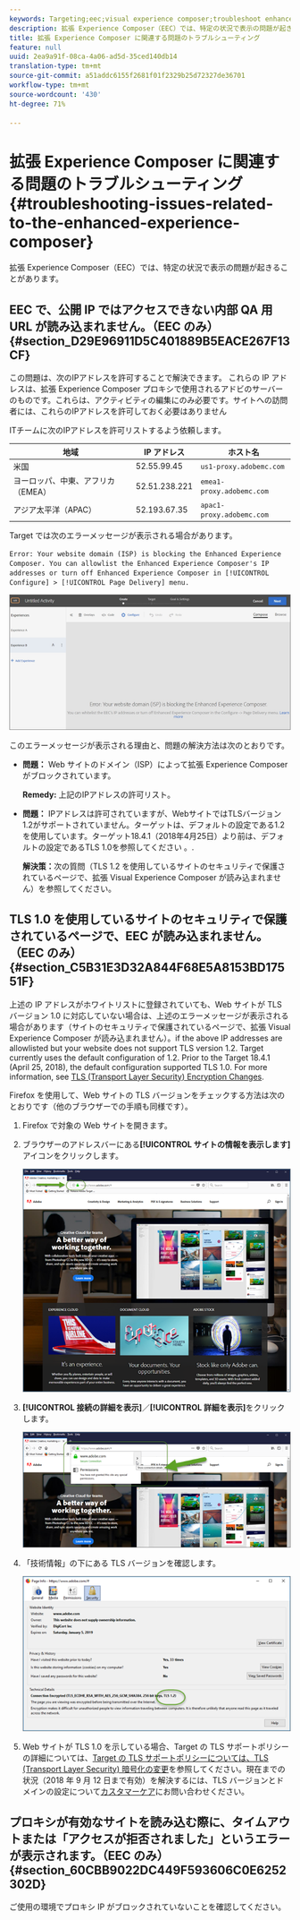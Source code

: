```yaml
---
keywords: Targeting;eec;visual experience composer;troubleshoot enhanced experience composer;troubleshooting
description: 拡張 Experience Composer（EEC）では、特定の状況で表示の問題が起きることがあります。
title: 拡張 Experience Composer に関連する問題のトラブルシューティング
feature: null
uuid: 2ea9a91f-08ca-4a06-ad5d-35ced140db14
translation-type: tm+mt
source-git-commit: a51addc6155f2681f01f2329b25d72327de36701
workflow-type: tm+mt
source-wordcount: '430'
ht-degree: 71%

---
```



# 拡張 Experience Composer に関連する問題のトラブルシューティング{#troubleshooting-issues-related-to-the-enhanced-experience-composer}

拡張 Experience Composer（EEC）では、特定の状況で表示の問題が起きることがあります。

## EEC で、公開 IP ではアクセスできない内部 QA 用 URL が読み込まれません。（EEC のみ）{#section_D29E96911D5C401889B5EACE267F13CF}

この問題は、次のIPアドレスを許可することで解決できます。 これらの IP アドレスは、拡張 Experience Composer プロキシで使用されるアドビのサーバーのものです。これらは、アクティビティの編集にのみ必要です。サイトへの訪問者には、これらのIPアドレスを許可しておく必要はありません

ITチームに次のIPアドレスを許可リストするよう依頼します。

| 地域 | IP アドレス | ホスト名 |
|--- |--- |--- |
| 米国 | 52.55.99.45 | `us1-proxy.adobemc.com` |
| ヨーロッパ、中東、アフリカ（EMEA） | 52.51.238.221 | `emea1-proxy.adobemc.com` |
| アジア太平洋（APAC） | 52.193.67.35 | `apac1-proxy.adobemc.com` |

Target では次のエラーメッセージが表示される場合があります。

`Error: Your website domain (ISP) is blocking the Enhanced Experience Composer. You can allowlist the Enhanced Experience Composer's IP addresses or turn off Enhanced Experience Composer in [!UICONTROL Configure] > [!UICONTROL Page Delivery] menu.`

![](assets/EEC_error.png)

このエラーメッセージが表示される理由と、問題の解決方法は次のとおりです。

* **問題：** Web サイトのドメイン（ISP）によって拡張 Experience Composer がブロックされています。

   **Remedy:** 上記のIPアドレスの許可リスト。

* **問題：** IPアドレスは許可されていますが、WebサイトではTLSバージョン1.2がサポートされていません。ターゲットは、デフォルトの設定である1.2を使用しています。ターゲット18.4.1（2018年4月25日）より前は、デフォルトの設定であるTLS 1.0を参照してください [](../../../c-implementing-target/c-considerations-before-you-implement-target/tls-transport-layer-security-encryption.md#concept_CC1001E9D3AE4BABAF90B8311B0A6451)。.

   **解決策：**&#x200B;次の質問（TLS 1.2 を使用しているサイトのセキュリティで保護されているページで、拡張 Visual Experience Composer が読み込まれません）を参照してください。

## TLS 1.0 を使用しているサイトのセキュリティで保護されているページで、EEC が読み込まれません。（EEC のみ）{#section_C5B31E3D32A844F68E5A8153BD17551F}

上述の IP アドレスがホワイトリストに登録されていても、Web サイトが TLS バージョン 1.0 に対応していない場合は、上述のエラーメッセージが表示される場合があります（サイトのセキュリティで保護されているページで、拡張 Visual Experience Composer が読み込まれません）。if the above IP addresses are allowlisted but your website does not support TLS version 1.2. Target currently uses the default configuration of 1.2. Prior to the Target 18.4.1 (April 25, 2018), the default configuration supported TLS 1.0. For more information, see [TLS (Transport Layer Security) Encryption Changes](../../../c-implementing-target/c-considerations-before-you-implement-target/tls-transport-layer-security-encryption.md#concept_CC1001E9D3AE4BABAF90B8311B0A6451).

Firefox を使用して、Web サイトの TLS バージョンをチェックする方法は次のとおりです（他のブラウザーでの手順も同様です）。

1. Firefox で対象の Web サイトを開きます。
1. ブラウザーのアドレスバーにある&#x200B;**[!UICONTROL サイトの情報を表示します]**&#x200B;アイコンをクリックします。

   ![](assets/firefox_more_info.png)

1. **[!UICONTROL 接続の詳細を表示]**／**[!UICONTROL 詳細を表示]**&#x200B;をクリックします。

   ![](assets/firefox_more_info_2.png)

1. 「技術情報」の下にある TLS バージョンを確認します。

   ![](assets/firefox_more_info_3.png)

1. Web サイトが TLS 1.0 を示している場合、Target の TLS サポートポリシーの詳細については、[Target の TLS サポートポリシーについては、TLS (Transport Layer Security) 暗号化の変更](../../../c-implementing-target/c-considerations-before-you-implement-target/tls-transport-layer-security-encryption.md#concept_CC1001E9D3AE4BABAF90B8311B0A6451)を参照してください。現在までの状況（2018 年 9 月 12 日まで有効）を解決するには、TLS バージョンとドメインの設定について[カスタマーケア](../../../cmp-resources-and-contact-information.md#reference_ACA3391A00EF467B87930A450050077C)にお問い合わせください。

## プロキシが有効なサイトを読み込む際に、タイムアウトまたは「アクセスが拒否されました」というエラーが表示されます。（EEC のみ）{#section_60CBB9022DC449F593606C0E6252302D}

ご使用の環境でプロキシ IP がブロックされていないことを確認してください。
